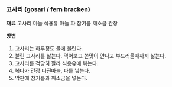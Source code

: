 ### 고사리 (gosari / fern bracken)

**재료**
고사리
마늘
식용유
마늘
파
참기름
깨소금
간장

**방법**
1. 고사리는 하루정도 물에 불린다.
2. 불린 고사리를 삶는다. 먹어보고 쓴맛이 안나고 부드러울때까지 삶는다.
3. 고사리를 적당히 잘라 식용유에 볶는다.
4. 볶다가 간장 다진마늘, 파를 넣는다.
5. 막판에 참기름과 깨소금을 넣는다.
